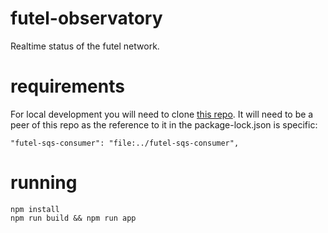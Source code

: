 # futel-observatory
Realtime status of the futel network.

# requirements

For local development you will need to clone [this repo](https://github.com/breedx2/futel-sqs-consumer). It will need to be a peer of this repo as the reference to it in the package-lock.json is specific:
```
"futel-sqs-consumer": "file:../futel-sqs-consumer",
```

# running
```
npm install
npm run build && npm run app
```
